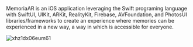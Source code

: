 MemoriaAR is an iOS application leveraging the Swift programing language with SwiftUI, UIKit, ARKit, RealityKit, Firebase, AVFoundation, 
and PhotosUI libraries/frameworks to create an experience where memories can be experienced in a new way, a way in which is accessible for everyone.

![xhz1dx06eum61](https://github.com/HKhafajii/Memoria/assets/147748541/da2fc01c-4956-40af-9445-04a3974edf7f)
